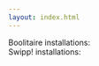 ```yaml
---
layout: index.html
---
```

<div class="main">
<div>Boolitaire installations:&nbsp;<span id="boolitaire-installation"></span></div>
<div>Swipp! installations:&nbsp;<span id="swipp!-installation"></span></div>
</div>

<script>
  const request = (app) => {
    const req = new XMLHttpRequest()
    req.open("GET", `https://flatbutton.co/uids?app=${app}`)
    req.send()
    req.onreadystatechange = (e) => {
      document.getElementById(app).innerText = req.responseText
    }
  }
  request('boolitaire-installation')
  request('swipp!-installation')
</script>
